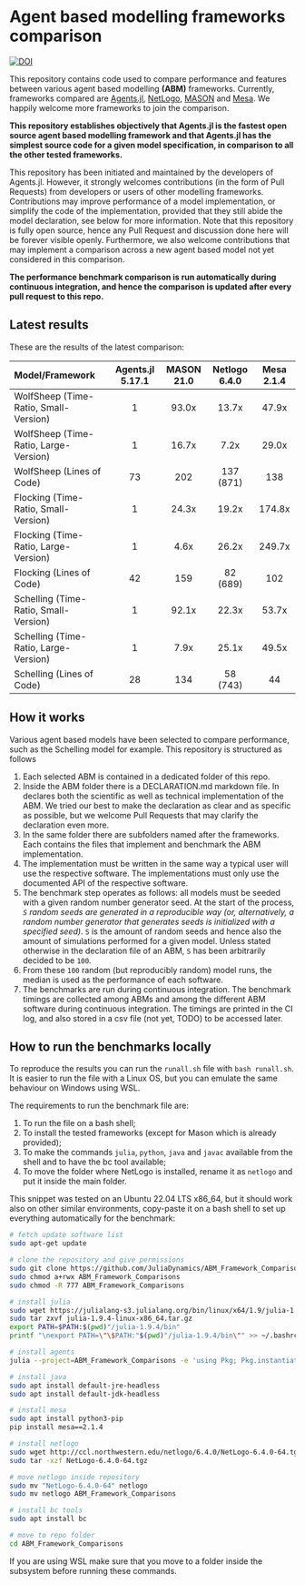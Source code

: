 # Agent based modelling frameworks comparison


[![DOI](https://zenodo.org/badge/DOI/10.5281/zenodo.8016506.svg)](https://doi.org/10.5281/zenodo.8016506)



This repository contains code used to compare performance and features between various agent based modelling **(ABM)** frameworks. Currently, frameworks compared are [Agents.jl](https://github.com/JuliaDynamics/Agents.jl), [NetLogo](https://github.com/NetLogo/NetLogo), [MASON](https://github.com/eclab/mason) and [Mesa](https://github.com/projectmesa/mesa). We happily welcome more frameworks to join the comparison.

**This repository establishes objectively that Agents.jl is the fastest open source agent based modelling framework and that Agents.jl has the simplest source code for a given model specification, in comparison to all the other tested frameworks.**

This repository has been initiated and maintained by the developers of Agents.jl. However, it strongly welcomes contributions (in the form of Pull Requests) from developers or users of other modelling frameworks. Contributions may improve performance of a model implementation, or simplify the code of the implementation, provided that they still abide the model declaration, see below for more information. Note that this repository is fully open source, hence any Pull Request and discussion done here will be forever visible openly. Furthermore, we also welcome contributions that may implement a comparison across a new agent based model not yet considered in this comparison.

**The performance benchmark comparison is run automatically during continuous integration, and hence the comparison is updated after every pull request to this repo.**


## Latest results

These are the results of the latest comparison:

 | Model/Framework  | Agents.jl 5.17.1 | MASON 21.0 | Netlogo 6.4.0 | Mesa 2.1.4 |
|:------------------|:---------------:|:------------:|:------------:|:---------------:|
| WolfSheep (Time-Ratio, Small-Version)  |       1        |    93.0x    |     13.7x      |    47.9x    |
| WolfSheep (Time-Ratio, Large-Version)   |       1        |    16.7x    |      7.2x      |    29.0x    |
| WolfSheep (Lines of Code) |     73          |    202        |  137 (871)        | 138 |
 |  Flocking (Time-Ratio, Small-Version)  |       1        |    24.3x    |     19.2x      |   174.8x    |
|  Flocking (Time-Ratio, Large-Version)  |       1        |    4.6x     |     26.2x      |   249.7x    |
|   Flocking (Lines of Code)       |       42     |      159     |    82 (689)   |   102       |
 | Schelling (Time-Ratio, Small-Version)  |       1        |    92.1x    |     22.3x      |    53.7x    |
| Schelling (Time-Ratio, Large-Version)   |       1        |    7.9x     |     25.1x      |    49.5x    |
|    Schelling (Lines of Code)      |       28          |      134   |   58 (743)      |     44    |

## How it works

Various agent based models have been selected to compare performance, such as the Schelling model for example. This repository is structured as follows

1. Each selected ABM is contained in a dedicated folder of this repo.
1. Inside the ABM folder there is a DECLARATION.md markdown file. In declares both the scientific as well as technical implementation of the ABM. We tried our best to make the declaration as clear and as specific as possible, but we welcome Pull Requests that may clarify the declaration even more.
1. In the same folder there are subfolders named after the frameworks. Each contains the files that implement and benchmark the ABM implementation.
1. The implementation must be written in the same way a typical user will use the respective software. The implementations must only use the documented API of the respective software.
1. The benchmark step operates as follows: all models must be seeded with a given random number generator seed. At the start of the process, _`S` random seeds are generated in a reproducible way (or, alternatively, a random number generator that generates seeds is initialized with a specified seed)_. `S` is the amount of random seeds and hence also the amount of simulations performed for a given model. Unless stated otherwise in the declaration file of an ABM, `S` has been arbitrarily decided to be `100`.
1. From these `100` random (but reproducibly random) model runs, the median is used as the performance of each software.
1. The benchmarks are run during continuous integration. The benchmark timings are collected among ABMs and among the different ABM software during continuous integration. The timings are printed in the CI log, and also stored in a csv file (not yet, TODO) to be accessed later.

## How to run the benchmarks locally

To reproduce the results you can run the `runall.sh` file with `bash runall.sh`. It is easier to run the file with a Linux OS, but you can emulate the same behaviour on Windows using WSL.

The requirements to run the benchmark file are:

1. To run the file on a bash shell;
1. To install the tested frameworks (except for Mason which is already provided);
1. To make the commands `julia`, `python`, `java` and `javac` available from the shell and to have the bc tool available;
1. To move the folder where NetLogo is installed, rename it as `netlogo` and put it inside the main folder.

This snippet was tested on an Ubuntu 22.04 LTS x86_64, but it should work also on other similar environments, copy-paste it on a bash shell to set up everything automatically for the benchmark:

```bash
# fetch update software list
sudo apt-get update

# clone the repository and give permissions
sudo git clone https://github.com/JuliaDynamics/ABM_Framework_Comparisons.git
sudo chmod a+rwx ABM_Framework_Comparisons
sudo chmod -R 777 ABM_Framework_Comparisons

# install julia
sudo wget https://julialang-s3.julialang.org/bin/linux/x64/1.9/julia-1.9.4-linux-x86_64.tar.gz
sudo tar zxvf julia-1.9.4-linux-x86_64.tar.gz
export PATH=$PATH:$(pwd)"/julia-1.9.4/bin"
printf "\nexport PATH=\"\$PATH:"$(pwd)"/julia-1.9.4/bin\"" >> ~/.bashrc

# install agents
julia --project=ABM_Framework_Comparisons -e 'using Pkg; Pkg.instantiate()'

# install java
sudo apt install default-jre-headless
sudo apt install default-jdk-headless

# install mesa
sudo apt install python3-pip
pip install mesa==2.1.4

# install netlogo
sudo wget http://ccl.northwestern.edu/netlogo/6.4.0/NetLogo-6.4.0-64.tgz
sudo tar -xzf NetLogo-6.4.0-64.tgz

# move netlogo inside repository
sudo mv "NetLogo-6.4.0-64" netlogo
sudo mv netlogo ABM_Framework_Comparisons

# install bc tools
sudo apt install bc

# move to repo folder
cd ABM_Framework_Comparisons
```

If you are using WSL make sure that you move to a folder inside the subsystem before running these commands.
